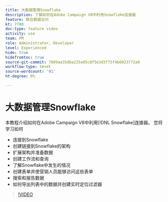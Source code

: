 ```yaml
---
title: 大数据管理Snowflake
description: 了解如何在Adobe Campaign V8中利用Snowflake连接器
feature: 联合数据访问
kt: 7780
doc-type: feature video
activity: use
team: PM
role: Administrator, Developer
level: Experienced
hide: true
hidefromtoc: true
source-git-commit: 7609aa35dba225a05c8f5e3d3f75f4b6023772a0
workflow-type: tm+mt
source-wordcount: '91'
ht-degree: 0%

---
```


# 大数据管理Snowflake

本教程介绍如何在Adobe Campaign V8中利用[!DNL Snowflake]连接器。
您将学习如何

* 连接到Snowflake
* 创建链接到Snowflake的架构
* 扩展架构并准备数据
* 创建工作流和查询
* 了解Snowflake中发生的情况
* 创建表单并使营销人员能够访问这些表单
* 搜索和报告数据
* 如何导出列表中的数据并创建实时定位过滤器

>[!VIDEO](https://video.tv.adobe.com/v/31588?quality=12&learn=on)
